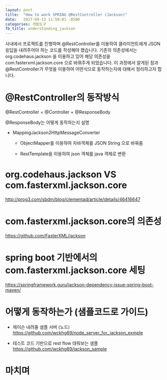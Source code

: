 ```yaml
---
layout: post
title:  "How to work SPRING @RestController (Jackson)"
date:   2017-09-13 11:58:01 -0500
categories: 개발도구
fb_title: understanding_jackson
---
```


사내에서 프로젝트를 진행하며 @RestController를 이용하여 클라이언트에게 JSON 응답을 내려주어야 하는 코드를 작성해야 했습니다.
기존의 의존성에서는 org.codehaus.jackson 을 이용하고 있어 해당 의존성을 com.fasterxml.jackson.core 으로 바꿔주게 되었습니다.
이 과정에서 알게된 점과 @RestController가 무엇을 이용하여 어떤식으로 동작하는지에 대해서 정리하고자 합니다.

# @RestController의 동작방식

@RestController = @Controller + @ResponseBody

@ResponseBody는 어떻게 동작하는지 설명

- MappingJackson2HttpMessageConverter

  - ObjectMapper를 이용하여 자바객체를 JSON String 으로 바꿔줌

  - RestTemplate을 이용하여 json 객체를 java 객체로 변환

# org.codehaus.jackson VS com.fasterxml.jackson.core

http://prog3.com/sbdm/blog/clementad/article/details/46416647

# com.fasterxml.jackson.core의 의존성

https://github.com/FasterXML/jackson

# spring boot 기반에서의 com.fasterxml.jackson.core 세팅

https://springframework.guru/jackson-dependency-issue-spring-boot-maven/

# 어떻게 동작하는가 (샘플코드로 가이드)

- 제이슨 내려줄 샘플 서버 (노드)
https://github.com/wckhg89/node_server_for_jackson_exmple

- 테스트 코드 기반으로 rest flow 태워보는 샘플
https://github.com/wckhg89/jackson_sample

# 마치며
